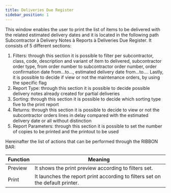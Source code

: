 ```yaml
---
title: Deliveries Due Register
sidebar_position: 1
---
```


This window enables the user to print the list of items to be delivered with the related estimated delivery dates and it is located in the following path Subcontractor à Delivery Notes à Reports à Deliveries Due Register. It consists of 5 different sections:


 1. Filters: through this section it is possible to filter per subcontractor, class, code, description and variant of item to delivered, subcontractor order type, from order number to subcontractor order number, order confirmation date from…to…, estimated delivery date from…to…. Lastly, it is possible to decide if view or not the maintenance orders, by using the specific flag
 2. Report Type: through this section it is possible to decide possible delivery notes already created for partial deliveries
 3. Sorting: through this section it is possible to decide which sorting type five to the print report
 4. Returns: through this section it is possible to decide to view or not the subcontractor orders lines in delay compared with the estimated delivery date or all without distinction
 5. Report Parameters: through this section it is possible to set the number of copies to be printed and the printout to be used

Hereinafter the list of actions that can be performed through the RIBBON BAR:



| Function | Meaning |
| --- | --- |
| Preview | It shows the print preview according to filters set. |
| Print | It launches the report print according to filters set on the default printer. |






